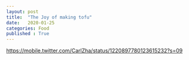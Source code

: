 ```yaml
---
layout: post
title:  "The Joy of making tofu"
date:   2020-01-25 
categories: Food
published : True
---
```


https://mobile.twitter.com/CarlZha/status/1220897780123615232?s=09

